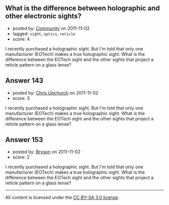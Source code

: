## What is the difference between holographic and other electronic sights?

- posted by: [Community](https://stackexchange.com/users/-1/-1-community) on 2011-11-02
- tagged: `sight`, `optics`, `reticle`
- score: 4

I recently purchased a holographic sight. But I'm told that only one manufacturer (EOTech) makes a true holographic sight. What is the difference between the EOTech sight and the other sights that project a reticle pattern on a glass lense?


## Answer 143

- posted by: [Chris Upchurch](https://stackexchange.com/users/-1/79-chris-upchurch) on 2011-11-02
- score: 3

I recently purchased a holographic sight. But I'm told that only one manufacturer (EOTech) makes a true holographic sight. What is the difference between the EOTech sight and the other sights that project a reticle pattern on a glass lense?


## Answer 153

- posted by: [Bryson](https://stackexchange.com/users/-1/32-bryson) on 2011-11-02
- score: 2

I recently purchased a holographic sight. But I'm told that only one manufacturer (EOTech) makes a true holographic sight. What is the difference between the EOTech sight and the other sights that project a reticle pattern on a glass lense?



---

All content is licensed under the [CC BY-SA 3.0 license](https://creativecommons.org/licenses/by-sa/3.0/).
